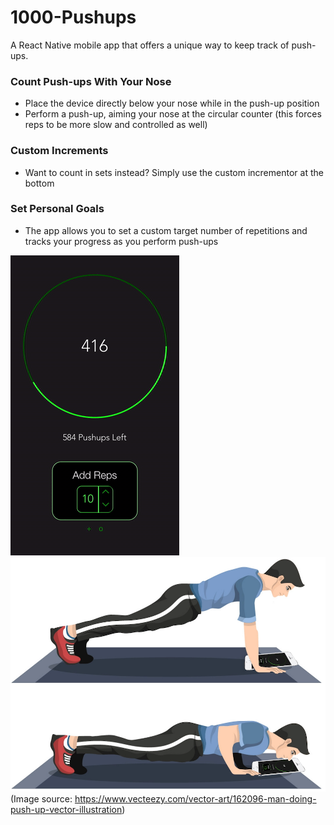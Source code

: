 # 1000-Pushups
A React Native mobile app that offers a unique way to keep track of push-ups.

### Count Push-ups With Your Nose
- Place the device directly below your nose while in the push-up position
- Perform a push-up, aiming your nose at the circular counter (this forces reps to be more slow and controlled as well)

### Custom Increments
- Want to count in sets instead? Simply use the custom incrementor at the bottom

### Set Personal Goals
- The app allows you to set a custom target number of repetitions and tracks your progress as you perform push-ups

![](app.gif) 
![](pushup.png)
(Image source: https://www.vecteezy.com/vector-art/162096-man-doing-push-up-vector-illustration)
